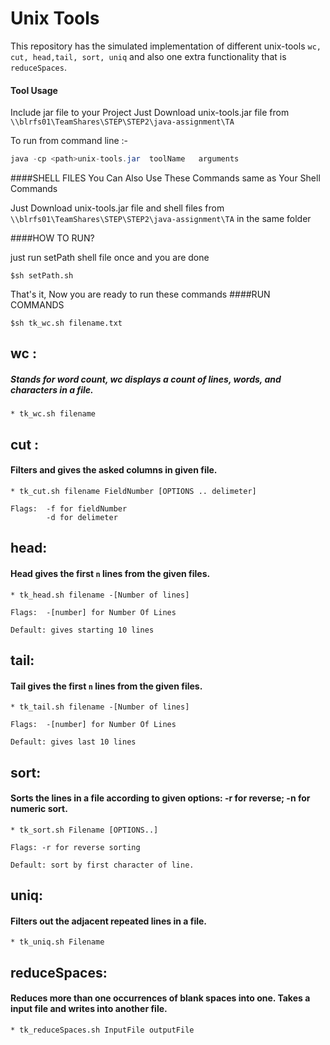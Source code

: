 Unix Tools
====================
This repository has the simulated implementation of different unix-tools
`wc, cut, head,tail, sort, uniq` and also one extra functionality that is `reduceSpaces`.

#### Tool Usage
Include jar file to your Project
Just Download unix-tools.jar  file from `\\blrfs01\TeamShares\STEP\STEP2\java-assignment\TA`

To run from command line :-
```java
java -cp <path>unix-tools.jar  toolName   arguments
```

####SHELL FILES
You Can Also Use These Commands same as Your Shell Commands


Just Download unix-tools.jar  file and shell files from `\\blrfs01\TeamShares\STEP\STEP2\java-assignment\TA`
          in the same folder


####HOW TO RUN?

just run setPath shell file once and you are done


`$sh setPath.sh`

That's it, Now you are ready to run these commands
####RUN COMMANDS


`$sh tk_wc.sh filename.txt`
## wc :
##### Stands for word count, wc displays a count of lines, words, and characters in a file.
    * tk_wc.sh filename

## cut :
#### Filters and gives the asked columns in given file.
    * tk_cut.sh filename FieldNumber [OPTIONS .. delimeter]

    Flags:  -f for fieldNumber
            -d for delimeter

## head:
#### Head gives the first `n` lines from the given files.
    * tk_head.sh filename -[Number of lines]

    Flags:  -[number] for Number Of Lines

    Default: gives starting 10 lines

## tail:
#### Tail gives the first `n` lines from the given files.
    * tk_tail.sh filename -[Number of lines]

    Flags:  -[number] for Number Of Lines

    Default: gives last 10 lines

## sort:
#### Sorts the lines in a file according to given options: -r for reverse; -n for numeric sort.
    * tk_sort.sh Filename [OPTIONS..]

    Flags: -r for reverse sorting

    Default: sort by first character of line.


## uniq:
#### Filters out the adjacent  repeated lines in a file.
    * tk_uniq.sh Filename



## reduceSpaces:
#### Reduces more than one occurrences of blank spaces into one. Takes a input file and writes into another file.
    * tk_reduceSpaces.sh InputFile outputFile
